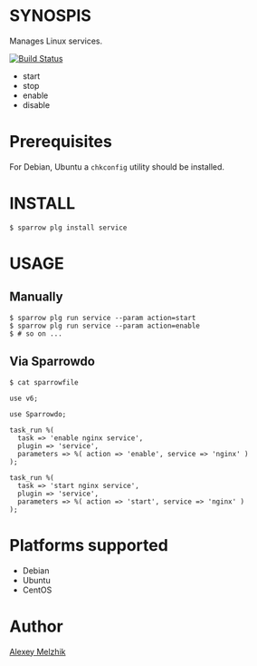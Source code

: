 # SYNOSPIS

Manages Linux services.

[![Build Status](https://travis-ci.org/melezhik/service.svg)](https://travis-ci.org/melezhik/service)

* start
* stop
* enable
* disable

# Prerequisites

For Debian, Ubuntu a `chkconfig` utility should be installed.

# INSTALL

    $ sparrow plg install service


# USAGE


## Manually


    $ sparrow plg run service --param action=start
    $ sparrow plg run service --param action=enable
    $ # so on ...


## Via Sparrowdo


    $ cat sparrowfile

    use v6;
    
    use Sparrowdo;
    
    task_run %(
      task => 'enable nginx service',
      plugin => 'service',
      parameters => %( action => 'enable', service => 'nginx' )
    );
    
    task_run %(
      task => 'start nginx service',
      plugin => 'service',
      parameters => %( action => 'start', service => 'nginx' )
    );
        

# Platforms supported

* Debian
* Ubuntu
* CentOS

# Author

[Alexey Melzhik](mailto:melezhik@gmail.com)


